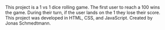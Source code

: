 



This project is a 1 vs 1 dice rolling game. The first user to reach a 100 wins the game. During their turn, if the user lands on the 1 they lose their score. This project was developed in HTML, CSS, and JavaScript. Created by Jonas Schmedtmann. 




